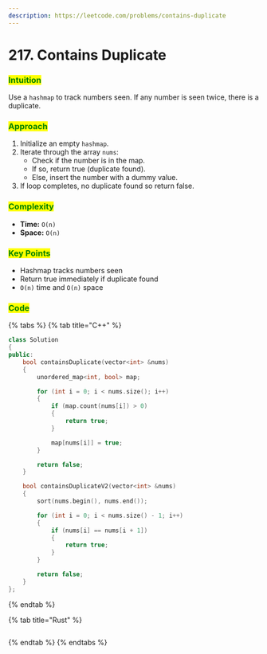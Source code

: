 ```yaml
---
description: https://leetcode.com/problems/contains-duplicate
---
```


# 217. Contains Duplicate

### <mark style="color:green;">Intuition</mark>

Use a `hashmap` to track numbers seen. If any number is seen twice, there is a duplicate.

### <mark style="color:green;">Approach</mark>

1. Initialize an empty `hashmap`.
2. Iterate through the array `nums`:
   * Check if the number is in the map.
   * If so, return true (duplicate found).
   * Else, insert the number with a dummy value.
3. If loop completes, no duplicate found so return false.

### <mark style="color:green;">Complexity</mark>

* **Time:** `O(n)`
* **Space:** `O(n)`

### <mark style="color:green;">Key Points</mark>

* Hashmap tracks numbers seen
* Return true immediately if duplicate found
* `O(n)` time and `O(n)` space

### <mark style="color:green;">**Code**</mark>

{% tabs %}
{% tab title="C++" %}
```cpp
class Solution
{
public:
    bool containsDuplicate(vector<int> &nums)
    {
        unordered_map<int, bool> map;

        for (int i = 0; i < nums.size(); i++)
        {
            if (map.count(nums[i]) > 0)
            {
                return true;
            }

            map[nums[i]] = true;
        }

        return false;
    }

    bool containsDuplicateV2(vector<int> &nums)
    {
        sort(nums.begin(), nums.end());

        for (int i = 0; i < nums.size() - 1; i++)
        {
            if (nums[i] == nums[i + 1])
            {
                return true;
            }
        }

        return false;
    }
};
```
{% endtab %}

{% tab title="Rust" %}
```rust
```
{% endtab %}
{% endtabs %}



